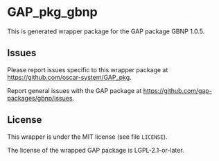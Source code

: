 # GAP_pkg_gbnp

This is generated wrapper package for the GAP package GBNP 1.0.5.

## Issues

Please report issues specific to this wrapper package at <https://github.com/oscar-system/GAP_pkg>.

Report general issues with the GAP package at <https://github.com/gap-packages/gbnp/issues>.

## License

This wrapper is under the MIT license (see file `LICENSE`).

The license of the wrapped GAP package is LGPL-2.1-or-later.
